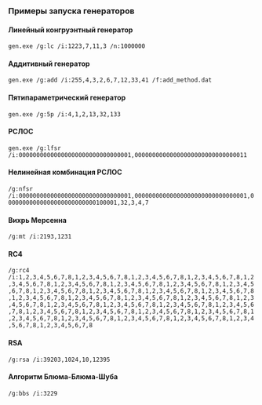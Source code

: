 ### Примеры запуска генераторов

#### Линейный конгруэнтный генератор

`gen.exe /g:lc /i:1223,7,11,3 /n:1000000`

#### Аддитивный генератор

`gen.exe /g:add /i:255,4,3,2,6,7,12,33,41 /f:add_method.dat`

#### Пятипараметрический генератор

`gen.exe /g:5p /i:4,1,2,13,32,133`

#### РСЛОС

`gen.exe /g:lfsr /i:00000000000000000000000000000001,00000000000000000000000000000011`

#### Нелинейная комбинация РСЛОС

`/g:nfsr /i:00000000000000000000000000000001,00000000000000000000000000000001,00000000000000000000000000100001,32,3,4,7`

#### Вихрь Мерсенна

`/g:mt /i:2193,1231`

#### RC4

`/g:rc4 /i:1,2,3,4,5,6,7,8,1,2,3,4,5,6,7,8,1,2,3,4,5,6,7,8,1,2,3,4,5,6,7,8,1,2,3,4,5,6,7,8,1,2,3,4,5,6,7,8,1,2,3,4,5,6,7,8,1,2,3,4,5,6,7,8,1,2,3,4,5,6,7,8,1,2,3,4,5,6,7,8,1,2,3,4,5,6,7,8,1,2,3,4,5,6,7,8,1,2,3,4,5,6,7,8,1,2,3,4,5,6,7,8,1,2,3,4,5,6,7,8,1,2,3,4,5,6,7,8,1,2,3,4,5,6,7,8,1,2,3,4,5,6,7,8,1,2,3,4,5,6,7,8,1,2,3,4,5,6,7,8,1,2,3,4,5,6,7,8,1,2,3,4,5,6,7,8,1,2,3,4,5,6,7,8,1,2,3,4,5,6,7,8,1,2,3,4,5,6,7,8,1,2,3,4,5,6,7,8,1,2,3,4,5,6,7,8,1,2,3,4,5,6,7,8,1,2,3,4,5,6,7,8,1,2,3,4,5,6,7,8,1,2,3,4,5,6,7,8,1,2,3,4,5,6,7,8`

#### RSA

`/g:rsa /i:39203,1024,10,12395`

#### Алгоритм Блюма-Блюма-Шуба

`/g:bbs /i:3229`
